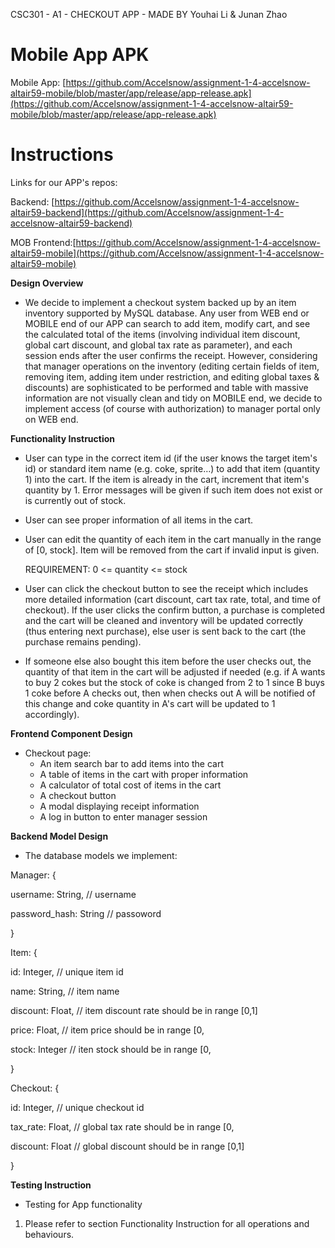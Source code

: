 CSC301 - A1 - CHECKOUT APP - MADE BY Youhai Li & Junan Zhao
# Mobile App APK
Mobile App: [https://github.com/Accelsnow/assignment-1-4-accelsnow-altair59-mobile/blob/master/app/release/app-release.apk](https://github.com/Accelsnow/assignment-1-4-accelsnow-altair59-mobile/blob/master/app/release/app-release.apk)
# Instructions

Links for our APP&#39;s repos:

Backend: [https://github.com/Accelsnow/assignment-1-4-accelsnow-altair59-backend](https://github.com/Accelsnow/assignment-1-4-accelsnow-altair59-backend)

MOB Frontend:[https://github.com/Accelsnow/assignment-1-4-accelsnow-altair59-mobile](https://github.com/Accelsnow/assignment-1-4-accelsnow-altair59-mobile)

**Design Overview**

- We decide to implement a checkout system backed up by an item inventory supported by MySQL database. Any user from WEB end or MOBILE end of our APP can search to add item, modify cart, and see the calculated total of the items (involving individual item discount, global cart discount, and global tax rate as parameter), and each session ends after the user confirms the receipt. However, considering that manager operations on the inventory (editing certain fields of item, removing item, adding item under restriction, and editing global taxes &amp; discounts) are sophisticated to be performed and table with massive information are not visually clean and tidy on MOBILE end, we decide to implement access (of course with authorization) to manager portal only on WEB end.

**Functionality Instruction**

- User can type in the correct item id (if the user knows the target item&#39;s id) or standard item name (e.g. coke, sprite…) to add that item (quantity 1) into the cart. If the item is already in the cart, increment that item&#39;s quantity by 1. Error messages will be given if such item does not exist or is currently out of stock.

- User can see proper information of all items in the cart.

- User can edit the quantity of each item in the cart manually in the range of [0, stock]. Item will be removed from the cart if invalid input is given.

  REQUIREMENT:
  0 <= quantity <= stock

- User can click the checkout button to see the receipt which includes more detailed information (cart discount, cart tax rate, total, and time of checkout). If the user clicks the confirm button, a purchase is completed and the cart will be cleaned and inventory will be updated correctly (thus entering next purchase), else user is sent back to the cart (the purchase remains pending).

- If someone else also bought this item before the user checks out, the quantity of that item in the cart will be adjusted if needed (e.g. if A wants to buy 2 cokes but the stock of coke is changed from 2 to 1 since B buys 1 coke before A checks out, then when checks out A will be notified of this change and coke quantity in A&#39;s cart will be updated to 1 accordingly).

**Frontend Component Design**

- Checkout page:
  - An item search bar to add items into the cart
  - A table of items in the cart with proper information
  - A calculator of total cost of items in the cart
  - A checkout button
  - A modal displaying receipt information
  - A log in button to enter manager session
  
**Backend Model Design**

- The database models we implement:

Manager: {

username: String, // username

password\_hash: String // passoword

}

Item: {

id: Integer, // unique item id

name: String, // item name

discount: Float, // item discount rate should be in range [0,1]

price: Float, // item price should be in range [0,

stock: Integer // iten stock should be in range [0,

}

Checkout: {

id: Integer, // unique checkout id

tax\_rate: Float, // global tax rate should be in range [0,

discount: Float // global discount should be in range [0,1]

}

**Testing Instruction**

- Testing for App functionality

1. Please refer to section Functionality Instruction for all operations and behaviours.
